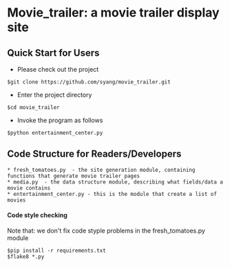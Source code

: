 # Movie_trailer: a movie trailer display site

## Quick Start for Users

- Please check out the project

```
$git clone https://github.com/syang/movie_trailer.git
```

- Enter the project directory

```
$cd movie_trailer
```

- Invoke the program as follows

```
$python entertainment_center.py
```

## Code Structure for Readers/Developers

    * fresh_tomatoes.py  - the site generation module, containing functions that generate movie trailer pages
    * media.py  - the data structure module, describing what fields/data a movie contains
    * entertainment_center.py - this is the module that create a list of movies

#### Code style checking
Note that: we don't fix code styple problems in the fresh_tomatoes.py module

```
$pip install -r requirements.txt
$flake8 *.py
```
